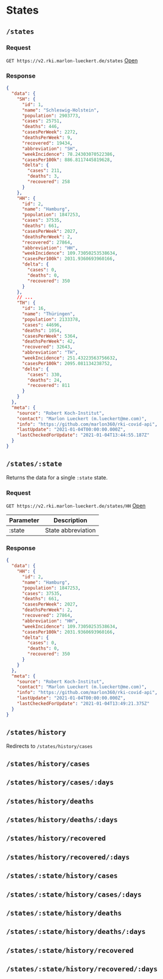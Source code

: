 # States

## `/states`

### Request

`GET https://v2.rki.marlon-lueckert.de/states`
[Open](/states)

### Response

```json
{
  "data": {
    "SH": {
      "id": 1,
      "name": "Schleswig-Holstein",
      "population": 2903773,
      "cases": 25751,
      "deaths": 446,
      "casesPerWeek": 2272,
      "deathsPerWeek": 9,
      "recovered": 19434,
      "abbreviation": "SH",
      "weekIncidence": 78.24303070522386,
      "casesPer100k": 886.8117445819628,
      "delta": {
        "cases": 211,
        "deaths": 3,
        "recovered": 258
      }
    },
    "HH": {
      "id": 2,
      "name": "Hamburg",
      "population": 1847253,
      "cases": 37535,
      "deaths": 661,
      "casesPerWeek": 2027,
      "deathsPerWeek": 2,
      "recovered": 27864,
      "abbreviation": "HH",
      "weekIncidence": 109.73050253538634,
      "casesPer100k": 2031.9360693960166,
      "delta": {
        "cases": 0,
        "deaths": 0,
        "recovered": 350
      }
    },
    // ...
    "TH": {
      "id": 16,
      "name": "Thüringen",
      "population": 2133378,
      "cases": 44696,
      "deaths": 1054,
      "casesPerWeek": 5364,
      "deathsPerWeek": 42,
      "recovered": 32643,
      "abbreviation": "TH",
      "weekIncidence": 251.43223563756632,
      "casesPer100k": 2095.081134238752,
      "delta": {
        "cases": 330,
        "deaths": 24,
        "recovered": 811
      }
    }
  },
  "meta": {
    "source": "Robert Koch-Institut",
    "contact": "Marlon Lueckert (m.lueckert@me.com)",
    "info": "https://github.com/marlon360/rki-covid-api",
    "lastUpdate": "2021-01-04T00:00:00.000Z",
    "lastCheckedForUpdate": "2021-01-04T13:44:55.187Z"
  }
}
```

## `/states/:state`

Returns the data for a single `:state` state.

### Request

`GET https://v2.rki.marlon-lueckert.de/states/HH`
[Open](/states/HH)


| Parameter     | Description   | 
| ------------- | ------------- |
| :state        | State abbreviation |

### Response

```json
{
  "data": {
    "HH": {
      "id": 2,
      "name": "Hamburg",
      "population": 1847253,
      "cases": 37535,
      "deaths": 661,
      "casesPerWeek": 2027,
      "deathsPerWeek": 2,
      "recovered": 27864,
      "abbreviation": "HH",
      "weekIncidence": 109.73050253538634,
      "casesPer100k": 2031.9360693960166,
      "delta": {
        "cases": 0,
        "deaths": 0,
        "recovered": 350
      }
    }
  },
  "meta": {
    "source": "Robert Koch-Institut",
    "contact": "Marlon Lueckert (m.lueckert@me.com)",
    "info": "https://github.com/marlon360/rki-covid-api",
    "lastUpdate": "2021-01-04T00:00:00.000Z",
    "lastCheckedForUpdate": "2021-01-04T13:49:21.375Z"
  }
}
```

## `/states/history`

Redirects to `/states/history/cases`

## `/states/history/cases`

## `/states/history/cases/:days`

## `/states/history/deaths`

## `/states/history/deaths/:days`

## `/states/history/recovered`

## `/states/history/recovered/:days`


## `/states/:state/history/cases`

## `/states/:state/history/cases/:days`

## `/states/:state/history/deaths`

## `/states/:state/history/deaths/:days`

## `/states/:state/history/recovered`

## `/states/:state/history/recovered/:days`
